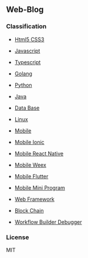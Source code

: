Web-Blog
---

### Classification

- [Html5 CSS3](./Html5-CSS3/README.md)

- [Javascript](./Javascript/README.md)

- [Typescript](./Typescript/README.md)

- [Golang](./Golang/README.md)

- [Python](./Python/README.md)

- [Java](./Java/README.md)

- [Data Base](./Data-Base/README.md)

- [Linux](./Linux/README.md)

- [Mobile](./Mobile/README.md)

- [Mobile Ionic](./Ionic/README.md)

- [Mobile React Native](./Mobile/React-Native/README.md)

- [Mobile Weex](./Mobile/Weex/README.md)

- [Mobile Flutter](./Mobile/Flutter/README.md)

- [Mobile Mini Program](./Mobile/Mini-Program/README.md)

- [Web Framework](./Web-Framework/README.md)

- [Block Chain](./Block-Chain/README.md)

- [Workflow Builder Debugger](./Workflow-Builder-Debugger/README.md)

### License

MIT